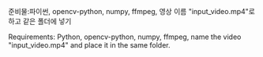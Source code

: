 준비물:파이썬, opencv-python, numpy, ffmpeg, 영상 이름 "input_video.mp4"로 하고 같은 폴더에 넣기


Requirements: Python, opencv-python, numpy, ffmpeg, name the video "input_video.mp4" and place it in the same folder.
